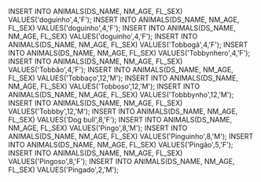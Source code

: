 INSERT INTO ANIMALS(DS_NAME, NM_AGE, FL_SEX) VALUES('doguinho',4,'F');
INSERT INTO ANIMALS(DS_NAME, NM_AGE, FL_SEX) VALUES('doguinho',4,'F');
INSERT INTO ANIMALS(DS_NAME, NM_AGE, FL_SEX) VALUES('doguinho',4,'F');
INSERT INTO ANIMALS(DS_NAME, NM_AGE, FL_SEX) VALUES('Tobbogã',4,'F');
INSERT INTO ANIMALS(DS_NAME, NM_AGE, FL_SEX) VALUES('Tobbynhero',4,'F');
INSERT INTO ANIMALS(DS_NAME, NM_AGE, FL_SEX) VALUES('Tobbão',4,'F');
INSERT INTO ANIMALS(DS_NAME, NM_AGE, FL_SEX) VALUES('Tobbaço',12,'M');
INSERT INTO ANIMALS(DS_NAME, NM_AGE, FL_SEX) VALUES('Tobboso',12,'M');
INSERT INTO ANIMALS(DS_NAME, NM_AGE, FL_SEX) VALUES('Tobbbynho',12,'M');
INSERT INTO ANIMALS(DS_NAME, NM_AGE, FL_SEX) VALUES('Tobbby',12,'M');
INSERT INTO ANIMALS(DS_NAME, NM_AGE, FL_SEX) VALUES('Dog bull',8,'F');
INSERT INTO ANIMALS(DS_NAME, NM_AGE, FL_SEX) VALUES('Pingo',8,'M');
INSERT INTO ANIMALS(DS_NAME, NM_AGE, FL_SEX) VALUES('Pinguinho',8,'M');
INSERT INTO ANIMALS(DS_NAME, NM_AGE, FL_SEX) VALUES('Pingão',5,'F');
INSERT INTO ANIMALS(DS_NAME, NM_AGE, FL_SEX) VALUES('Pingoso',8,'F');
INSERT INTO ANIMALS(DS_NAME, NM_AGE, FL_SEX) VALUES('Pingado',2,'M');